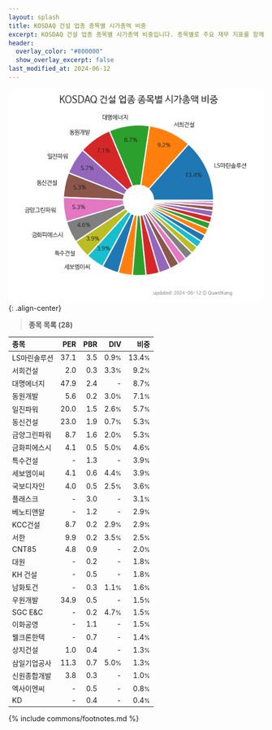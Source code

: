 ```yaml
---
layout: splash
title: KOSDAQ 건설 업종 종목별 시가총액 비중
excerpt: KOSDAQ 건설 업종 종목별 시가총액 비중입니다. 종목별로 주요 재무 지표를 함께 표시합니다.
header:
  overlay_color: "#800000"
  show_overlay_excerpt: false
last_modified_at: 2024-06-12
---
```



![KOSDAQ 건설 업종 종목별 시가총액 비중](/stats/sector/images/kosdaq_업종_건설_종목.png){: .align-center}


> **종목 목록 (28)**<a id="list"></a>

| **종목** | **PER** | **PBR** | **DIV** | **비중** |
| :------- | ------: | ------: | ------: | -------: |
| LS마린솔루션 | 37.1 | 3.5 | 0.9<small>%</small> | 13.4<small>%</small> |
| 서희건설 | 2.0 | 0.3 | 3.3<small>%</small> | 9.2<small>%</small> |
| 대명에너지 | 47.9 | 2.4 | - | 8.7<small>%</small> |
| 동원개발 | 5.6 | 0.2 | 3.0<small>%</small> | 7.1<small>%</small> |
| 일진파워 | 20.0 | 1.5 | 2.6<small>%</small> | 5.7<small>%</small> |
| 동신건설 | 23.0 | 1.9 | 0.7<small>%</small> | 5.3<small>%</small> |
| 금양그린파워 | 8.7 | 1.6 | 2.0<small>%</small> | 5.3<small>%</small> |
| 금화피에스시 | 4.1 | 0.5 | 5.0<small>%</small> | 4.6<small>%</small> |
| 특수건설 | - | 1.3 | - | 3.9<small>%</small> |
| 세보엠이씨 | 4.1 | 0.6 | 4.4<small>%</small> | 3.9<small>%</small> |
| 국보디자인 | 4.0 | 0.5 | 2.5<small>%</small> | 3.6<small>%</small> |
| 플래스크 | - | 3.0 | - | 3.1<small>%</small> |
| 베노티앤알 | - | 1.2 | - | 2.9<small>%</small> |
| KCC건설 | 8.7 | 0.2 | 2.9<small>%</small> | 2.9<small>%</small> |
| 서한 | 9.9 | 0.2 | 3.5<small>%</small> | 2.5<small>%</small> |
| CNT85 | 4.8 | 0.9 | - | 2.0<small>%</small> |
| 대원 | - | 0.2 | - | 1.8<small>%</small> |
| KH 건설 | - | 0.5 | - | 1.8<small>%</small> |
| 남화토건 | - | 0.3 | 1.1<small>%</small> | 1.6<small>%</small> |
| 우원개발 | 34.9 | 0.5 | - | 1.5<small>%</small> |
| SGC E&C | - | 0.2 | 4.7<small>%</small> | 1.5<small>%</small> |
| 이화공영 | - | 1.1 | - | 1.5<small>%</small> |
| 웰크론한텍 | - | 0.7 | - | 1.4<small>%</small> |
| 상지건설 | 1.0 | 0.4 | - | 1.3<small>%</small> |
| 삼일기업공사 | 11.3 | 0.7 | 5.0<small>%</small> | 1.3<small>%</small> |
| 신원종합개발 | 3.8 | 0.3 | - | 1.0<small>%</small> |
| 엑사이엔씨 | - | 0.5 | - | 0.8<small>%</small> |
| KD | - | 0.4 | - | 0.4<small>%</small> |

{% include commons/footnotes.md %}